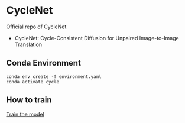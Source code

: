 # CycleNet
Official repo of CycleNet 

- CycleNet: Cycle-Consistent Diffusion for Unpaired Image-to-Image Translation

## Conda Environment

```
conda env create -f environment.yaml
conda activate cycle
```

## How to train

[Train the model](./docs/train.md)
